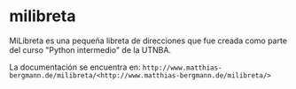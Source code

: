# milibreta
MiLibreta es una pequeña libreta de direcciones que fue creada como parte del curso "Python intermedio" de la UTNBA. 

La documentación se encuentra en: 
`http://www.matthias-bergmann.de/milibreta/<http://www.matthias-bergmann.de/milibreta/>`